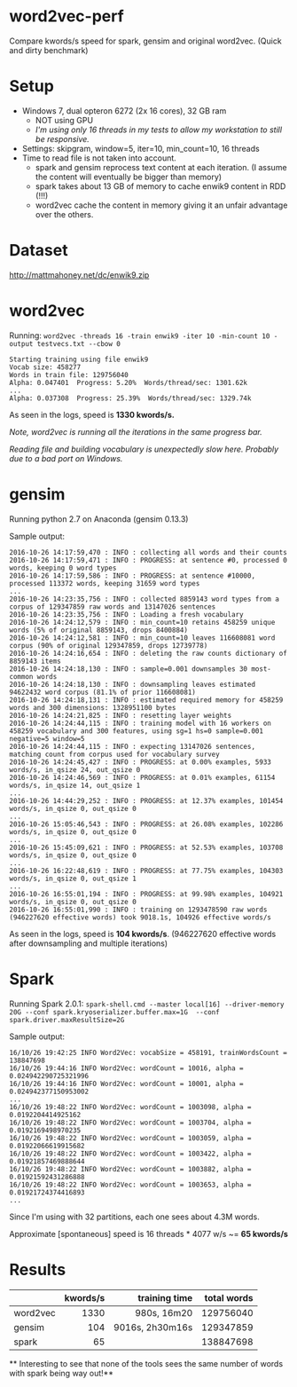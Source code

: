 # word2vec-perf
Compare kwords/s speed for spark, gensim and original word2vec. (Quick and dirty benchmark)


# Setup
- Windows 7, dual opteron 6272 (2x 16 cores), 32 GB ram
  - NOT using GPU
  - *I'm using only 16 threads in my tests to allow my workstation to still be responsive.*
- Settings: skipgram, window=5, iter=10, min_count=10, 16 threads
- Time to read file is not taken into account.
  - spark and gensim reprocess text content at each iteration. (I assume the content will eventually be bigger than memory)
  - spark takes about 13 GB of memory to cache enwik9 content in RDD (!!!)
  - word2vec cache the content in memory giving it an unfair advantage over the others.

# Dataset
http://mattmahoney.net/dc/enwik9.zip

# word2vec
Running: `word2vec -threads 16 -train enwik9 -iter 10 -min-count 10 -output testvecs.txt --cbow 0`

```
Starting training using file enwik9
Vocab size: 458277
Words in train file: 129756040
Alpha: 0.047401  Progress: 5.20%  Words/thread/sec: 1301.62k
...
Alpha: 0.037308  Progress: 25.39%  Words/thread/sec: 1329.74k
```
As seen in the logs, speed is **1330 kwords/s.**

*Note, word2vec is running all the iterations in the same progress bar.*

*Reading file and building vocabulary is unexpectedly slow here. Probably due to a bad port on Windows.*

# gensim
Running python 2.7 on Anaconda (gensim 0.13.3)

Sample output:
~~~~
2016-10-26 14:17:59,470 : INFO : collecting all words and their counts
2016-10-26 14:17:59,471 : INFO : PROGRESS: at sentence #0, processed 0 words, keeping 0 word types
2016-10-26 14:17:59,586 : INFO : PROGRESS: at sentence #10000, processed 113372 words, keeping 31659 word types
...
2016-10-26 14:23:35,756 : INFO : collected 8859143 word types from a corpus of 129347859 raw words and 13147026 sentences
2016-10-26 14:23:35,756 : INFO : Loading a fresh vocabulary
2016-10-26 14:24:12,579 : INFO : min_count=10 retains 458259 unique words (5% of original 8859143, drops 8400884)
2016-10-26 14:24:12,581 : INFO : min_count=10 leaves 116608081 word corpus (90% of original 129347859, drops 12739778)
2016-10-26 14:24:16,654 : INFO : deleting the raw counts dictionary of 8859143 items
2016-10-26 14:24:18,130 : INFO : sample=0.001 downsamples 30 most-common words
2016-10-26 14:24:18,130 : INFO : downsampling leaves estimated 94622432 word corpus (81.1% of prior 116608081)
2016-10-26 14:24:18,131 : INFO : estimated required memory for 458259 words and 300 dimensions: 1328951100 bytes
2016-10-26 14:24:21,825 : INFO : resetting layer weights
2016-10-26 14:24:44,115 : INFO : training model with 16 workers on 458259 vocabulary and 300 features, using sg=1 hs=0 sample=0.001 negative=5 window=5
2016-10-26 14:24:44,115 : INFO : expecting 13147026 sentences, matching count from corpus used for vocabulary survey
2016-10-26 14:24:45,427 : INFO : PROGRESS: at 0.00% examples, 5933 words/s, in_qsize 24, out_qsize 0
2016-10-26 14:24:46,569 : INFO : PROGRESS: at 0.01% examples, 61154 words/s, in_qsize 14, out_qsize 1
...
2016-10-26 14:44:29,252 : INFO : PROGRESS: at 12.37% examples, 101454 words/s, in_qsize 0, out_qsize 0
...
2016-10-26 15:05:46,543 : INFO : PROGRESS: at 26.08% examples, 102286 words/s, in_qsize 0, out_qsize 0
...
2016-10-26 15:45:09,621 : INFO : PROGRESS: at 52.53% examples, 103708 words/s, in_qsize 0, out_qsize 0
...
2016-10-26 16:22:48,619 : INFO : PROGRESS: at 77.75% examples, 104303 words/s, in_qsize 0, out_qsize 1
...
2016-10-26 16:55:01,194 : INFO : PROGRESS: at 99.98% examples, 104921 words/s, in_qsize 0, out_qsize 0
2016-10-26 16:55:01,990 : INFO : training on 1293478590 raw words (946227620 effective words) took 9018.1s, 104926 effective words/s
~~~~

As seen in the logs, speed is **104 kwords/s**.  (946227620 effective words after downsampling and multiple iterations)

# Spark
Running Spark 2.0.1: 
`spark-shell.cmd --master local[16] --driver-memory 20G --conf spark.kryoserializer.buffer.max=1G  --conf spark.driver.maxResultSize=2G`

Sample output:
~~~~
16/10/26 19:42:25 INFO Word2Vec: vocabSize = 458191, trainWordsCount = 138847698
16/10/26 19:44:16 INFO Word2Vec: wordCount = 10016, alpha = 0.024942290725321996
16/10/26 19:44:16 INFO Word2Vec: wordCount = 10001, alpha = 0.024942377150953002
...
16/10/26 19:48:22 INFO Word2Vec: wordCount = 1003098, alpha = 0.0192204414925162
16/10/26 19:48:22 INFO Word2Vec: wordCount = 1003704, alpha = 0.0192169498970235
16/10/26 19:48:22 INFO Word2Vec: wordCount = 1003059, alpha = 0.01922066619915682
16/10/26 19:48:22 INFO Word2Vec: wordCount = 1003422, alpha = 0.01921857469888644
16/10/26 19:48:22 INFO Word2Vec: wordCount = 1003882, alpha = 0.01921592431286888
16/10/26 19:48:22 INFO Word2Vec: wordCount = 1003653, alpha = 0.01921724374416893
...
~~~~

Since I'm using with 32 partitions, each one sees about 4.3M words.

Approximate [spontaneous] speed is 16 threads * 4077 w/s ~= **65 kwords/s**

# Results

|          | kwords/s | training time   | total words |
| ---      | ---:     | ---:            | ---:        |
|word2vec  | 1330     | 980s, 16m20     | 129756040   | * unfair advange of data being already in memory
|gensim    | 104      | 9016s, 2h30m16s | 129347859   |
|spark     | 65       |                 | 138847698   |

** Interesting to see that none of the tools sees the same number of words with spark being way out!**
